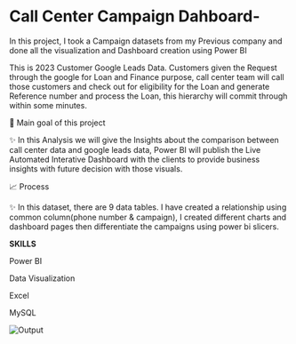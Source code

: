 # Call Center Campaign Dahboard-


In this project, I took a Campaign datasets from my Previous company and done all the visualization and Dashboard creation using Power BI

This is 2023 Customer Google Leads Data. Customers given the Request through the google for Loan and Finance purpose, call center team will call those customers and check out for eligibility for the Loan and generate Reference number and process the Loan, this hierarchy will commit through within some minutes.

🎯 Main goal of this project

✨ In this Analysis we will give the Insights about the comparison between call center data and google leads data, Power BI will publish the Live Automated Interative Dashboard with the clients to provide business insights with future decision with those visuals. 

📈 Process

✨ In this dataset, there are 9 data tables. I have created a relationship using common column(phone number & campaign), I created different charts and dashboard pages then differentiate the campaigns using power bi slicers.


**SKILLS**

Power BI

Data Visualization

Excel

MySQL


![Output](https://github.com/NivedhanJ/PowerBI_Campaign_Dashboard/blob/main/Dashboard1.png)
